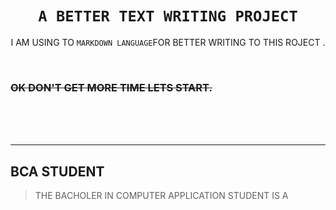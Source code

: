 <CENTER>

# ```A BETTER TEXT WRITING PROJECT```  

I AM USING TO `MARKDOWN LANGUAGE`FOR BETTER WRITING TO THIS ROJECT .  

</CENTER>
<BR>

### ~~OK DON'T GET MORE TIME LETS START.~~  

<BR><BR><BR>

***

## BCA STUDENT  
> THE BACHOLER IN COMPUTER APPLICATION STUDENT IS A 
